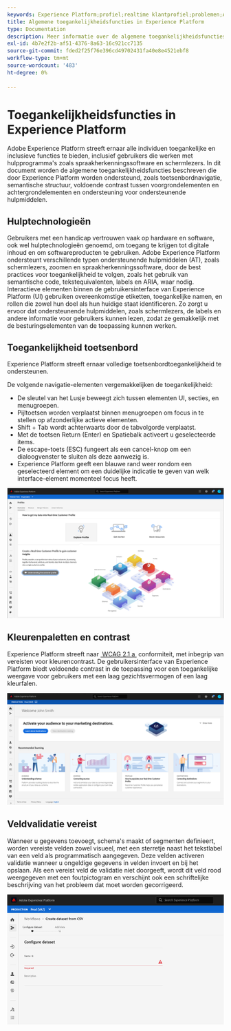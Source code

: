 ```yaml
---
keywords: Experience Platform;profiel;realtime klantprofiel;problemen;API;verenigd profiel;verenigd profiel;verenigd;profiel;rtcp;XDM-grafieken
title: Algemene toegankelijkheidsfuncties in Experience Platform
type: Documentation
description: Meer informatie over de algemene toegankelijkheidsfuncties die door Adobe Experience Platform worden ondersteund, zoals toetsenbordnavigatie, kleurenpaletten en contrast, en ondersteuning voor ondersteunende hulpmiddelen.
exl-id: 4b7e2f2b-af51-4376-8a63-16c921cc7135
source-git-commit: fded2f25f76e396cd49702431fa40e8e4521ebf8
workflow-type: tm+mt
source-wordcount: '483'
ht-degree: 0%

---
```


# Toegankelijkheidsfuncties in Experience Platform

Adobe Experience Platform streeft ernaar alle individuen toegankelijke en inclusieve functies te bieden, inclusief gebruikers die werken met hulpprogramma&#39;s zoals spraakherkenningssoftware en schermlezers. In dit document worden de algemene toegankelijkheidsfuncties beschreven die door Experience Platform worden ondersteund, zoals toetsenbordnavigatie, semantische structuur, voldoende contrast tussen voorgrondelementen en achtergrondelementen en ondersteuning voor ondersteunende hulpmiddelen.

## Hulptechnologieën

Gebruikers met een handicap vertrouwen vaak op hardware en software, ook wel hulptechnologieën genoemd, om toegang te krijgen tot digitale inhoud en om softwareproducten te gebruiken. Adobe Experience Platform ondersteunt verschillende typen ondersteunende hulpmiddelen (AT), zoals schermlezers, zoomen en spraakherkenningssoftware, door de best practices voor toegankelijkheid te volgen, zoals het gebruik van semantische code, tekstequivalenten, labels en ARIA, waar nodig. Interactieve elementen binnen de gebruikersinterface van Experience Platform (UI) gebruiken overeenkomstige etiketten, toegankelijke namen, en rollen die zowel hun doel als hun huidige staat identificeren. Zo zorgt u ervoor dat ondersteunende hulpmiddelen, zoals schermlezers, de labels en andere informatie voor gebruikers kunnen lezen, zodat ze gemakkelijk met de besturingselementen van de toepassing kunnen werken.

## Toegankelijkheid toetsenbord

Experience Platform streeft ernaar volledige toetsenbordtoegankelijkheid te ondersteunen.

De volgende navigatie-elementen vergemakkelijken de toegankelijkheid:
* De sleutel van het Lusje beweegt zich tussen elementen UI, secties, en menugroepen.
* Pijltoetsen worden verplaatst binnen menugroepen om focus in te stellen op afzonderlijke actieve elementen.
* Shift + Tab wordt achterwaarts door de tabvolgorde verplaatst.
* Met de toetsen Return (Enter) en Spatiebalk activeert u geselecteerde items.
* De escape-toets (ESC) fungeert als een cancel-knop om een dialoogvenster te sluiten als deze aanwezig is.
* Experience Platform geeft een blauwe rand weer rondom een geselecteerd element om een duidelijke indicatie te geven van welk interface-element momenteel focus heeft.

![&#x200B; een blauwe grens die rond een geselecteerd element verschijnt om erop te wijzen dat de nadruk wordt toegepast.](images/profile-overview-tab.png)

## Kleurenpaletten en contrast

Experience Platform streeft naar [&#x200B; WCAG 2.1 a &#x200B;](https://www.w3.org/TR/WCAG/) conformiteit, met inbegrip van vereisten voor kleurencontrast. De gebruikersinterface van Experience Platform biedt voldoende contrast in de toepassing voor een toegankelijke weergave voor gebruikers met een laag gezichtsvermogen of een laag kleurfalen.

![&#x200B; het kleurenpalet en het contrast aanwezig op de homepage van Experience Platform UI.](images/homepage.png)

## Veldvalidatie vereist

Wanneer u gegevens toevoegt, schema&#39;s maakt of segmenten definieert, worden vereiste velden zowel visueel, met een sterretje naast het tekstlabel van een veld als programmatisch aangegeven. Deze velden activeren validatie wanneer u ongeldige gegevens in velden invoert en bij het opslaan. Als een vereist veld de validatie niet doorgeeft, wordt dit veld rood weergegeven met een foutpictogram en verschijnt ook een schriftelijke beschrijving van het probleem dat moet worden gecorrigeerd.

![&#x200B; een close-up van een vereist gebied dat bevestiging niet heeft overgegaan. Het veld wordt rood weergegeven en er is een foutpictogram aanwezig.](images/field-validation.png)

